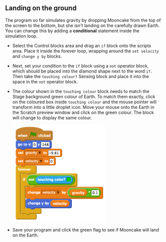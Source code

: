 ## Landing on the ground

The program so far simulates gravity by dropping Mooncake from the top of the screen to the bottom, but she isn't landing on the carefully drawn Earth. You can change this by adding a **conditional** statement inside the simulation loop.

- Select the Control blocks area and drag an `if` block onto the scripts area. Place it inside the forever loop, wrapping around the `set velocity` and `change y by` blocks.

- Next, set your condition to the `if` block using a `not` operator block, which should be placed into the diamond shape next to the word `if`. Then take the `touching colour?` Sensing block and place it into the space in the `not` operator block.

- The colour shown in the `touching colour` block needs to match the Stage background green colour of Earth. To match them exactly, click on the coloured box inside `touching colour` and the mouse pointer will transform into a little droplet icon. Move your mouse onto the Earth in the Scratch preview window and click on the green colour. The block will change to display the same colour.

	![Gravity simulation script 2](images/script2.png)

- Save your program and click the green flag to see if Mooncake will land on the Earth.

